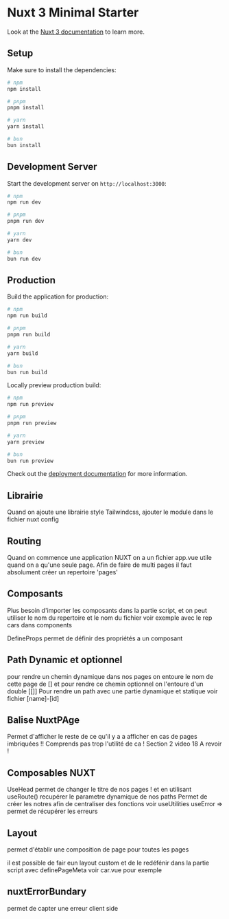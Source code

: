 # Nuxt 3 Minimal Starter

Look at the [Nuxt 3 documentation](https://nuxt.com/docs/getting-started/introduction) to learn more.

## Setup

Make sure to install the dependencies:

```bash
# npm
npm install

# pnpm
pnpm install

# yarn
yarn install

# bun
bun install
```

## Development Server

Start the development server on `http://localhost:3000`:

```bash
# npm
npm run dev

# pnpm
pnpm run dev

# yarn
yarn dev

# bun
bun run dev
```

## Production

Build the application for production:

```bash
# npm
npm run build

# pnpm
pnpm run build

# yarn
yarn build

# bun
bun run build
```

Locally preview production build:

```bash
# npm
npm run preview

# pnpm
pnpm run preview

# yarn
yarn preview

# bun
bun run preview
```

Check out the [deployment documentation](https://nuxt.com/docs/getting-started/deployment) for more information.

## Librairie

Quand on ajoute une librairie style Tailwindcss, ajouter le module dans le fichier nuxt config

## Routing

Quand on commence une application NUXT on a un fichier app.vue utile quand on a qu'une seule page.
Afin de faire de multi pages il faut absolument créer un repertoire 'pages'

## Composants

Plus besoin d'importer les composants dans la partie script, et on peut utiliser le nom du repertoire et le nom du fichier voir exemple avec le rep cars dans components 

DefineProps permet de définir des propriétés a un composant

## Path Dynamic et optionnel

pour rendre un chemin dynamique dans nos pages on entoure le nom de cette page de [] et pour rendre ce chemin optionnel on l'entoure d'un double [[]]
Pour rendre un path avec une partie dynamique et statique voir fichier [name]-[id]

## Balise NuxtPAge

Permet d'afficher le reste de ce qu'il y a a afficher en cas de pages imbriquées !! Comprends pas trop l'utilité de ca ! Section 2 video 18 A revoir !

## Composables NUXT

UseHead permet de changer le titre de nos pages ! et en utilisant useRoute() recupérer le parametre dynamique de nos paths
Permet de créer les notres afin de centraliser des fonctions voir useUtilities
useError => permet de récupérer les erreurs

## Layout

permet d'établir une composition de page pour toutes les pages

il est possible de fair eun layout custom et de le redéfénir dans la partie script avec definePageMeta voir car.vue pour exemple

## nuxtErrorBundary

permet de capter une erreur client side